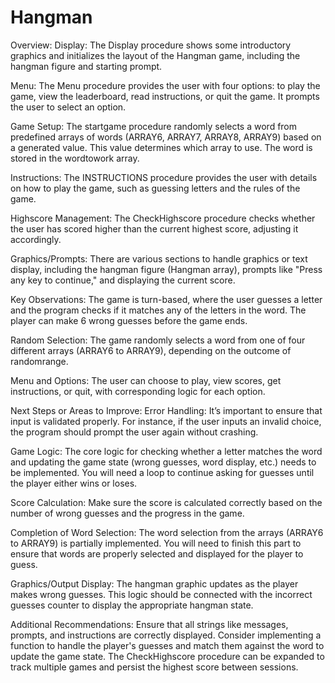 # Hangman
Overview:
Display: The Display procedure shows some introductory graphics and initializes the layout of the Hangman game, including the hangman figure and starting prompt.

Menu: The Menu procedure provides the user with four options: to play the game, view the leaderboard, read instructions, or quit the game. It prompts the user to select an option.

Game Setup: The startgame procedure randomly selects a word from predefined arrays of words (ARRAY6, ARRAY7, ARRAY8, ARRAY9) based on a generated value. This value determines which array to use. The word is stored in the wordtowork array.

Instructions: The INSTRUCTIONS procedure provides the user with details on how to play the game, such as guessing letters and the rules of the game.

Highscore Management: The CheckHighscore procedure checks whether the user has scored higher than the current highest score, adjusting it accordingly.

Graphics/Prompts: There are various sections to handle graphics or text display, including the hangman figure (Hangman array), prompts like "Press any key to continue," and displaying the current score.

Key Observations:
The game is turn-based, where the user guesses a letter and the program checks if it matches any of the letters in the word. The player can make 6 wrong guesses before the game ends.

Random Selection: The game randomly selects a word from one of four different arrays (ARRAY6 to ARRAY9), depending on the outcome of randomrange.

Menu and Options: The user can choose to play, view scores, get instructions, or quit, with corresponding logic for each option.

Next Steps or Areas to Improve:
Error Handling: It’s important to ensure that input is validated properly. For instance, if the user inputs an invalid choice, the program should prompt the user again without crashing.

Game Logic: The core logic for checking whether a letter matches the word and updating the game state (wrong guesses, word display, etc.) needs to be implemented. You will need a loop to continue asking for guesses until the player either wins or loses.

Score Calculation: Make sure the score is calculated correctly based on the number of wrong guesses and the progress in the game.

Completion of Word Selection: The word selection from the arrays (ARRAY6 to ARRAY9) is partially implemented. You will need to finish this part to ensure that words are properly selected and displayed for the player to guess.

Graphics/Output Display: The hangman graphic updates as the player makes wrong guesses. This logic should be connected with the incorrect guesses counter to display the appropriate hangman state.

Additional Recommendations:
Ensure that all strings like messages, prompts, and instructions are correctly displayed.
Consider implementing a function to handle the player's guesses and match them against the word to update the game state.
The CheckHighscore procedure can be expanded to track multiple games and persist the highest score between sessions.
